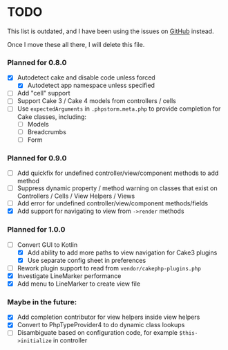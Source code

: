 # TODO

This list is outdated, and I have been using the issues on
[GitHub](https://github.com/dmeybohm/chocolate-cakephp/issues) instead.

Once I move these all there, I will delete this file.

### Planned for 0.8.0

- [x] Autodetect cake and disable code unless forced
  - [x] Autodetect app namespace unless specified
- [ ] Add "cell" support
- [ ] Support Cake 3 / Cake 4 models from controllers / cells  
- [ ] Use `expectedArguments` in `.phpstorm.meta.php` to provide completion for Cake classes, including:
    - [ ] Models
    - [ ] Breadcrumbs
    - [ ] Form

### Planned for 0.9.0

- [ ] Add quickfix for undefined controller/view/component methods to add method
- [ ] Suppress dynamic property / method warning on classes that exist on Controllers / Cells / View Helpers / Views
- [ ] Add error for undefined controller/view/component methods/fields
- [x] Add support for navigating to view from `->render` methods

### Planned for 1.0.0

- [ ] Convert GUI to Kotlin
  - [x] Add ability to add more paths to view navigation for Cake3 plugins
  - [x] Use separate config sheet in preferences
- [ ] Rework plugin support to read from `vendor/cakephp-plugins.php`
- [x] Investigate LineMarker performance
- [x] Add menu to LineMarker to create view file
  
### Maybe in the future:

- [x] Add completion contributor for view helpers inside view helpers
- [x] Convert to PhpTypeProvider4 to do dynamic class lookups
- [ ] Disambiguate based on configuration code, for example `$this->initialize`
  in controller
